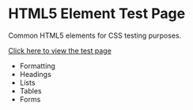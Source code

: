 # HTML5 Element Test Page

Common HTML5 elements for CSS testing purposes.

[Click here to view the test page](https://taniarascia.github.io/html5-test)

* Formatting
* Headings
* Lists
* Tables
* Forms